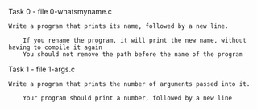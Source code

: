 Task 0 - file 0-whatsmyname.c

	Write a program that prints its name, followed by a new line.

		If you rename the program, it will print the new name, without having to compile it again
		You should not remove the path before the name of the program

Task 1 - file 1-args.c

	Write a program that prints the number of arguments passed into it.

		Your program should print a number, followed by a new line


